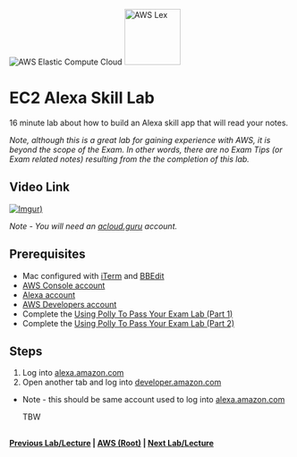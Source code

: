 ![AWS Elastic Compute Cloud](https://i.imgur.com/9awJmtb.png) <img src="https://i.imgur.com/SH72C80.png" height="100" title="AWS Lex" />


EC2 Alexa Skill Lab
======

16 minute lab about how to build an Alexa skill app that will read your notes.

*Note, although this is a great lab for gaining experience with AWS, it is beyond the scope of the Exam.  In other 
words, there are no Exam Tips (or Exam related notes) resulting from the the completion of this lab.*


## Video Link

[![Imgur](https://i.imgur.com/2Grw1uH.png))](https://acloud.guru/course/aws-certified-solutions-architect-associate/learn/ec2/738672e4-64ee-0d59-b9fb-2baaf58710f4/watch)

*Note - You will need an [acloud.guru](acloud.guru) account.*


## Prerequisites

* Mac configured with [iTerm](https://iterm2.com/) and [BBEdit](http://www.barebones.com/products/bbedit/)
* [AWS Console account](https://aws.amazon.com)
* [Alexa account](https://alexa.amazon.com)
* [AWS Developers account](https://developer.amazon.com)
* Complete the [Using Polly To Pass Your Exam Lab (Part 1)](ec2-using-polly-lab-pt1.md)
* Complete the [Using Polly To Pass Your Exam Lab (Part 2)](ec2-using-polly-lab-pt2.md)
    

## Steps

1.  Log into [alexa.amazon.com](https://alexa.amazon.com)
2.  Open another tab and log into [developer.amazon.com](https://developer.amazon.com)
  * Note - this should be same account used to log into [alexa.amazon.com](https://alexa.amazon.com)


    TBW


##

**[Previous Lab/Lecture](ec2-using-polly-lab-pt2.md) | [AWS (Root)](../readme.adoc) | [Next Lab/Lecture](ec2-alexa-skill-lab.md)** 
